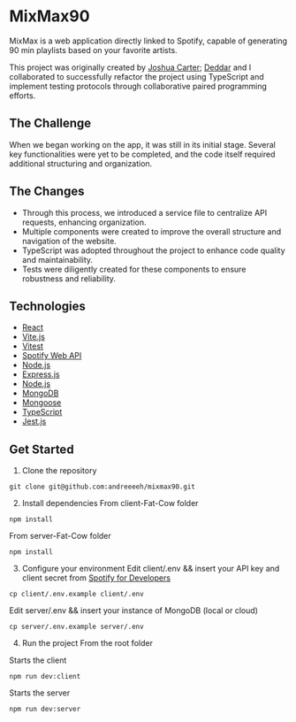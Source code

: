 # MixMax90
MixMax is a web application directly linked to Spotify, capable of generating 90 min playlists based on your favorite artists.

This project was originally created by [Joshua Carter](https://github.com/joshuajcarter/mixmax90); [Deddar](https://github.com/vertig0matrix) and I collaborated to successfully refactor the project using TypeScript and implement testing protocols through collaborative paired programming efforts.

## The Challenge
When we began working on the app, it was still in its initial stage. Several key functionalities were yet to be completed, and the code itself required additional structuring and organization.

## The Changes
- Through this process, we introduced a service file to centralize API requests, enhancing organization.
- Multiple components were created to improve the overall structure and navigation of the website.
- TypeScript was adopted throughout the project to enhance code quality and maintainability.
- Tests were diligently created for these components to ensure robustness and reliability.

## Technologies

- [React](https://react.dev/)
- [Vite.js](https://vitejs.dev/)
- [Vitest](https://vitest.dev/)
- [Spotify Web API](https://developer.spotify.com/documentation/web-api)
- [Node.js](https://nodejs.org/en)
- [Express.js](https://expressjs.com/)
- [Node.js](https://nodejs.org/en)
- [MongoDB](https://www.mongodb.com/)
- [Mongoose](https://mongoosejs.com/)
- [TypeScript](https://www.typescriptlang.org/)
- [Jest.js](https://jestjs.io/)

## Get Started
1. Clone the repository
```
git clone git@github.com:andreeeeh/mixmax90.git
```

2. Install dependencies
From client-Fat-Cow folder
```
npm install
```
From server-Fat-Cow folder
```
npm install
```

3. Configure your environment
Edit client/.env && insert your API key and client secret from [Spotify for Developers](https://developer.spotify.com/documentation/web-api)
```
cp client/.env.example client/.env
```
Edit server/.env && insert your instance of MongoDB (local or cloud)
```
cp server/.env.example server/.env
```

4. Run the project
From the root folder

Starts the client
```
npm run dev:client
```
Starts the server
```
npm run dev:server
```
